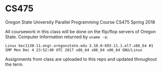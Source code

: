 # CS475
Oregon State University Parallel Programming Course CS475 Spring 2018

All coursework in this class will be done on the flip/flop servers of Oregon State.
Computer Information returned by `uname -a`:

`Linux kec1130-11.engr.oregonstate.edu 3.10.0-693.11.1.el7.x86_64 #1 SMP Mon Dec 4 23:52:40 UTC 2017 x86_64 x86_64 x86_64 GNU/Linux`

Assignments from class are uploaded to this repo and updated throughout the term.
